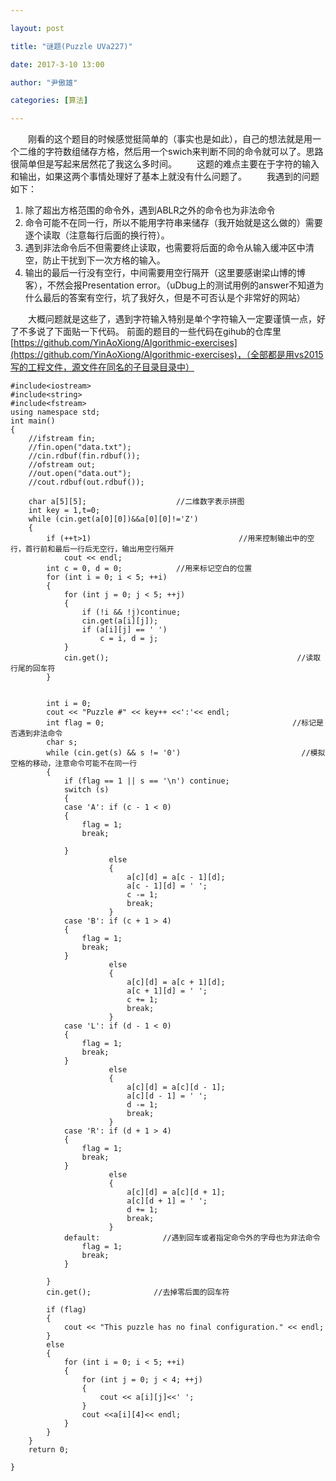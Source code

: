 ```yaml
---

layout: post

title: "谜题(Puzzle UVa227)"

date: 2017-3-10 13:00

author: "尹傲雄"

categories: [算法]

---
```

　　刚看的这个题目的时候感觉挺简单的（事实也是如此），自己的想法就是用一个二维的字符数组储存方格，然后用一个swich来判断不同的命令就可以了。思路很简单但是写起来居然花了我这么多时间。
　　这题的难点主要在于字符的输入和输出，如果这两个事情处理好了基本上就没有什么问题了。
　　我遇到的问题如下：

1. 除了超出方格范围的命令外，遇到ABLR之外的命令也为非法命令
2. 命令可能不在同一行，所以不能用字符串来储存（我开始就是这么做的）需要逐个读取（注意每行后面的换行符）。
3. 遇到非法命令后不但需要终止读取，也需要将后面的命令从输入缓冲区中清空，防止干扰到下一次方格的输入。
4. 输出的最后一行没有空行，中间需要用空行隔开（这里要感谢梁山博的博客），不然会报Presentation error。（uDbug上的测试用例的answer不知道为什么最后的答案有空行，坑了我好久，但是不可否认是个非常好的网站）

　　大概问题就是这些了，遇到字符输入特别是单个字符输入一定要谨慎一点，好了不多说了下面贴一下代码。 前面的题目的一些代码在gihub的仓库里[https://github.com/YinAoXiong/Algorithmic-exercises](https://github.com/YinAoXiong/Algorithmic-exercises)，（全部都是用vs2015写的工程文件，源文件在同名的子目录目录中）
　　

```
#include<iostream>
#include<string>
#include<fstream>
using namespace std;
int main()
{
	//ifstream fin;
	//fin.open("data.txt");
	//cin.rdbuf(fin.rdbuf());
	//ofstream out;
	//out.open("data.out");
	//cout.rdbuf(out.rdbuf());

	char a[5][5];                    //二维数字表示拼图
	int key = 1,t=0;
	while (cin.get(a[0][0])&&a[0][0]!='Z')
	{
		if (++t>1)                                 //用来控制输出中的空行，首行前和最后一行后无空行，输出用空行隔开
			cout << endl;
		int c = 0, d = 0;            //用来标记空白的位置
		for (int i = 0; i < 5; ++i)
		{
			for (int j = 0; j < 5; ++j)
			{
				if (!i && !j)continue;
				cin.get(a[i][j]);
				if (a[i][j] == ' ')
					c = i, d = j;
			}
			cin.get();                                          //读取行尾的回车符
		}

	
		int i = 0;
		cout << "Puzzle #" << key++ <<':'<< endl;
		int flag = 0;                                          //标记是否遇到非法命令
		char s;
		while (cin.get(s) && s != '0')                           //模拟空格的移动，注意命令可能不在同一行
		{
			if (flag == 1 || s == '\n') continue;                
			switch (s)
			{
			case 'A': if (c - 1 < 0)
			{
				flag = 1;
				break;
			
			}
					  else
					  {
						  a[c][d] = a[c - 1][d];
						  a[c - 1][d] = ' ';
						  c -= 1;
						  break;
					  }
			case 'B': if (c + 1 > 4)
			{
				flag = 1;
				break;
			}
					  else
					  {
						  a[c][d] = a[c + 1][d];
						  a[c + 1][d] = ' ';
						  c += 1;
						  break;
					  }
			case 'L': if (d - 1 < 0)
			{
				flag = 1;
				break;
			}
					  else
					  {
						  a[c][d] = a[c][d - 1];
						  a[c][d - 1] = ' ';
						  d -= 1;
						  break;
					  }
			case 'R': if (d + 1 > 4)
			{
				flag = 1;
				break;
			}
					  else
					  {
						  a[c][d] = a[c][d + 1];
						  a[c][d + 1] = ' ';
						  d += 1;
						  break;
					  }
			default:              //遇到回车或者指定命令外的字母也为非法命令
				flag = 1;
				break;
			}
				
		}
		cin.get();              //去掉零后面的回车符
			
		if (flag)
		{
			cout << "This puzzle has no final configuration." << endl;
		}
		else
		{
			for (int i = 0; i < 5; ++i)
			{
				for (int j = 0; j < 4; ++j)
				{
					cout << a[i][j]<<' ';
				}
				cout <<a[i][4]<< endl;                              
			}
		}
	}
	return 0;

}
```

